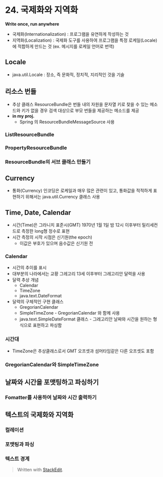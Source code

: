 
# 24. 국제화와 지역화
**Write once, run anywhere**
* 국제화(Internationalization) : 프로그램을 유연하게 작성하는 것
* 지역화(Localization) : 국제화 도구를 사용하여 프로그램을 특정 로케일(Locale)에 적합하게 만드는 것 (ex. 메시지를 로케일 언어로 번역)
## Locale
* java.util.Locale : 장소, 즉 문화적, 정치적, 지리적인 것을 기술
## 리소스 번들
* 추상 클래스 ResourceBundle은 번들 내의 자원을 문자열 키로 찾을 수 있는 메소드와 키가 없을 경우 검색 대상으로 부모 번들을 제공하는 메소드를 제공
* **in my proj.**
	* Spring 의 ResourceBundleMessageSource 사용

### ListResourceBundle
### PropertyResourceBundle
### ResourceBundle의 서브 클래스 만들기
## Currency
* 통화(Currency) 인코딩은 로케일과 매우 많은 관련이 있고, 통화값을 적적하게 표현하기 위해서는 java.util.Currency 클래스 사용
## Time, Date, Calendar
* 시간(Time)은 그라니치 표준시(GMT) 1970년 1월 1일 밤 12시 이후부터 밀리세컨드로 측정한 long형 정수로 표현
* 시간 측정의 시작 시점은 신기원(the epoch)
	* 이값은 부호가 있으며 음수값은 신기원 전
### Calendar
* 시간의 추이를 표시
* 대부분의 나라에서는 교황 그레고리 13세 이후부터 그레고리안 달력을 사용
* 달력 추상 개념
	* Calendar
	* TimeZone
	* java.text.DateFormat
* 달력의 구체적인 구현 클래스
	* GregorianCalendar
	* SimpleTimeZone - GregorianCalendar 와 함께 사용
	* java.text.SimpleDateFormat 클래스 - 그레고리안 날짜와 시간을 원하는 형식으로 표현하고 파싱함

### 시간대
* TimeZone은 추상클래스로서 GMT 오프셋과 섬머타임같은 다른 오프셋도 포함
### GregorianCalendar와 SimpleTimeZone
## 날짜와 시간을 포맷팅하고 파싱하기
### Fomatter를 사용하여 날짜와 시간 출력하기
## 텍스트의 국제화와 지역화
### 컬레이션
### 포맷팅과 파싱
### 텍스트 경계

> Written with [StackEdit](https://stackedit.io/).
<!--stackedit_data:
eyJoaXN0b3J5IjpbLTE4OTk5MTA1NTQsMTcxMTA0OTA3Nl19
-->